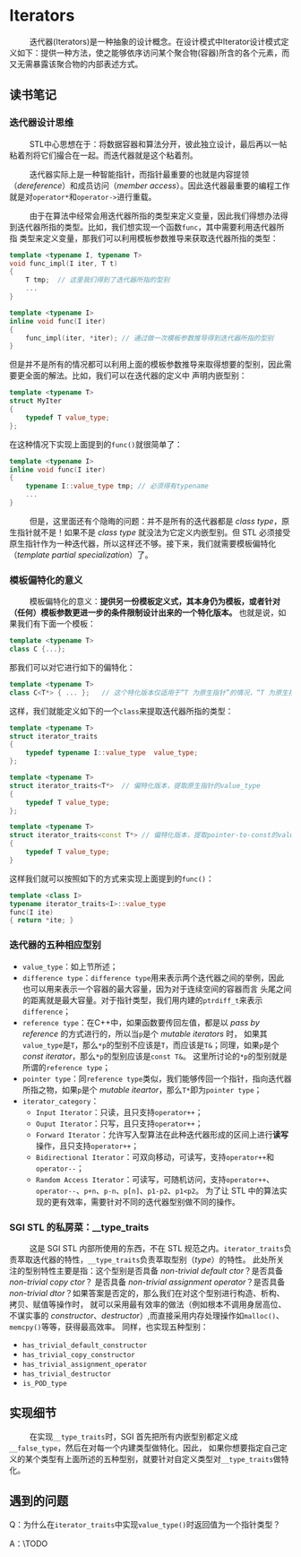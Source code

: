 # Iterators
&emsp; &emsp; 迭代器(Iterators)是一种抽象的设计概念。在设计模式中Iterator设计模式定义如下：提供一种方法，使之能够依序访问某个聚合物(容器)所含的各个元素，而又无需暴露该聚合物的内部表述方式。
## 读书笔记
### 迭代器设计思维
&emsp; &emsp; STL中心思想在于：将数据容器和算法分开，彼此独立设计，最后再以一帖粘着剂将它们撮合在一起。而迭代器就是这个粘着剂。

&emsp; &emsp; 迭代器实际上是一种智能指针，而指针最重要的也就是内容提领（*dereference*）和成员访问（*member access*）。因此迭代器最重要的编程工作就是对`operator*`和`operator->`进行重载。

&emsp; &emsp; 由于在算法中经常会用迭代器所指的类型来定义变量，因此我们得想办法得到迭代器所指的类型。比如，我们想实现一个函数`func`，其中需要利用迭代器所指
类型来定义变量，那我们可以利用模板参数推导来获取迭代器所指的类型：
```c++
template <typename I, typename T>
void func_impl(I iter, T t)
{
    T tmp;  // 这里我们得到了迭代器所指的型别
    ...
}

template <typename I>
inline void func(I iter)
{
    func_impl(iter, *iter); // 通过做一次模板参数推导得到迭代器所指的型别
}
```
但是并不是所有的情况都可以利用上面的模板参数推导来取得想要的型别，因此需要更全面的解法。比如，我们可以在迭代器的定义中
声明内嵌型别：
```c++
template <typename T>
struct MyIter
{
    typedef T value_type;
};
```
在这种情况下实现上面提到的`func()`就很简单了：
```c++
template <typename I>
inline void func(I iter)
{
    typename I::value_type tmp; // 必须得有typename
    ...
}
```
&emsp; &emsp; 但是，这里面还有个隐晦的问题：并不是所有的迭代器都是 *class type*，原生指针就不是！如果不是 *class type*
就没法为它定义内嵌型别。但 STL 必须接受原生指针作为一种迭代器，所以这样还不够。接下来，我们就需要模板偏特化（*template partial specialization*）了。
### 模板偏特化的意义
&emsp; &emsp; 模板偏特化的意义：**提供另一份模板定义式，其本身仍为模板，或者针对（任何）模板参数更进一步的条件限制设计出来的一个特化版本。** 也就是说，如果我们有下面一个模板：
```c++
template <typename T>
class C {...};
```
那我们可以对它进行如下的偏特化：
```c++
template <typename T>
class C<T*> { ... };   // 这个特化版本仅适用于“T 为原生指针”的情况，“T 为原生指针”即为对T的进一步的条件限制。
```
这样，我们就能定义如下的一个`class`来提取迭代器所指的类型：
```c++
template <typename T>
struct iterator_traits
{
    typedef typename I::value_type  value_type;
};

template <typename T>
struct iterator_traits<T*>  // 偏特化版本，提取原生指针的value_type
{
    typedef T value_type;
};

template <typename T>
struct iterator_traits<const T*> // 偏特化版本，提取pointer-to-const的value_type
{
    typedef T value_type;
}
```
这样我们就可以按照如下的方式来实现上面提到的`func()`：
```c++
template <class I>
typename iterator_traits<I>::value_type
func(I ite)
{ return *ite; }
```
### 迭代器的五种相应型别
* `value_type`：如上节所述；
* `difference type`：`difference type`用来表示两个迭代器之间的举例，因此也可以用来表示一个容器的最大容量，因为对于连续空间的容器而言
头尾之间的距离就是最大容量。对于指针类型，我们用内建的`ptrdiff_t`来表示`difference`；
* `reference type`：在C++中，如果函数要传回左值，都是以 *pass by reference* 的方式进行的，所以当`p`是个 *mutable iterators* 时，
如果其`value_type`是`T`，那么`*p`的型别不应该是`T`，而应该是`T&`；同理，如果`p`是个 *const iterator*，那么`*p`的型别应该是`const T&`。
这里所讨论的`*p`的型别就是所谓的`reference type`；
* `pointer type`：同`reference type`类似，我们能够传回一个指针，指向迭代器所指之物，如果`p`是个 *mutable iteartor*，那么`T*`即为`pointer type`；
* `iterator_category`：
    * `Input Iterator`：只读，且只支持`operator++`；
    * `Ouput Iterator`：只写，且只支持`operator++`；
    * `Forward Iterator`：允许写入型算法在此种迭代器形成的区间上进行**读写**操作，且只支持`operator++`；
    * `Bidirectional Iterator`：可双向移动，可读写，支持`operator++`和`operator--`；
    * `Random Access Iterator`：可读写，可随机访问，支持`operator++`、`operator--`、`p+n`、`p-n`、`p[n]`、`p1-p2`、`p1<p2`。
    为了让 STL 中的算法实现的更有效率，需要针对不同的迭代器型别做不同的操作。
### SGI STL 的私房菜：__type_traits
&emsp; &emsp; 这是 SGI STL 内部所使用的东西，不在 STL 规范之内。`iterator_traits`负责萃取迭代器的特性，`__type_traits`负责萃取型别（*type*）的特性。
此处所关注的型别特性主要是指：这个型别是否具备 *non-trivial default ctor*？是否具备 *non-trivial copy ctor*？
是否具备 *non-trivial assignment operator*？是否具备 *non-trivial dtor*？如果答案是否定的，那么我们在对这个型别进行构造、析构、拷贝、赋值等操作时，
就可以采用最有效率的做法（例如根本不调用身居高位、不谋实事的 *constructor*、*destructor*）,而直接采用内存处理操作如`malloc()`、`memcpy()`等等，获得最高效率。
同样，也实现五种型别：
* `has_trivial_default_constructor`
* `has_trivial_copy_constructor`
* `has_trivial_assignment_operator`
* `has_trivial_destructor`
* `is_POD_type`
## 实现细节
&emsp; &emsp; 在实现`__type_traits`时，SGI 首先把所有内嵌型别都定义成`__false_type`，然后在对每一个内建类型做特化。因此，
如果你想要指定自己定义的某个类型有上面所述的五种型别，就要针对自定义类型对`__type_traits`做特化。
## 遇到的问题
Q：为什么在`iterator_traits`中实现`value_type()`时返回值为一个指针类型？

A：\TODO